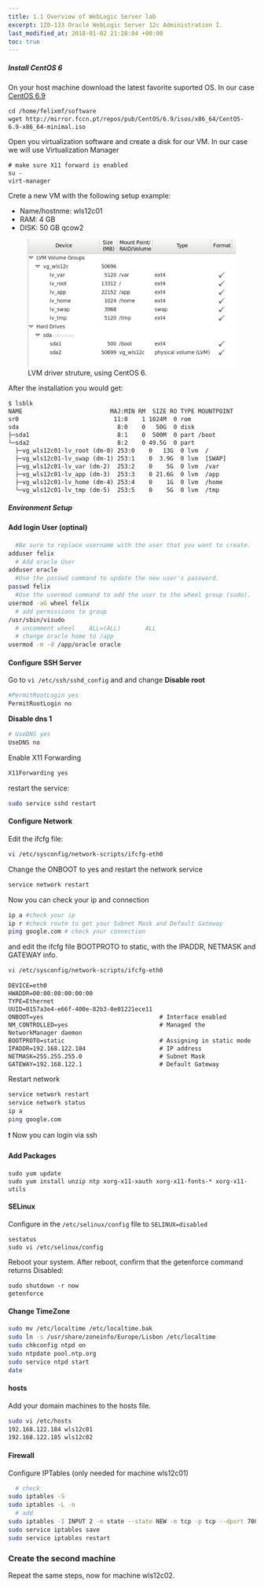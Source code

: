 ```yaml
---
title: 1.1 Overview of WebLogic Server lab
excerpt: 1Z0-133 Oracle WebLogic Server 12c Administration I.
last_modified_at: 2018-01-02 21:28:04 +00:00
toc: true
---
```


##### Install CentOS 6

On your host machine download the latest favorite suported OS. In our case [CentOS 6.9](http://isoredirect.centos.org/centos/6/isos/x86_64/)
```
cd /home/felixmf/software
wget http://mirror.fccn.pt/repos/pub/CentOS/6.9/isos/x86_64/CentOS-6.9-x86_64-minimal.iso
```
Open you virtualization software and create a disk for our VM. In our case we will use Virtualization Manager
```
# make sure X11 forward is enabled
su -
virt-manager
```

Crete a new VM with the following setup example:
* Name/hostnme: wls12c01
* RAM: 4 GB
* DISK: 50 GB qcow2

<figure>
	<img src="/assets/images/1Z0-133/lvm_example.png" alt="lvm drivers example">
    <figcaption>LVM driver struture, using CentOS 6.</figcaption>
</figure>


After the installation you would get:
```
$ lsblk
NAME                         MAJ:MIN RM  SIZE RO TYPE MOUNTPOINT
sr0                           11:0    1 1024M  0 rom
sda                            8:0    0   50G  0 disk
├─sda1                         8:1    0  500M  0 part /boot
└─sda2                         8:2    0 49.5G  0 part
  ├─vg_wls12c01-lv_root (dm-0) 253:0    0   13G  0 lvm  /
  ├─vg_wls12c01-lv_swap (dm-1) 253:1    0  3.9G  0 lvm  [SWAP]
  ├─vg_wls12c01-lv_var (dm-2)  253:2    0    5G  0 lvm  /var
  ├─vg_wls12c01-lv_app (dm-3)  253:3    0 21.6G  0 lvm  /app
  ├─vg_wls12c01-lv_home (dm-4) 253:4    0    1G  0 lvm  /home
  └─vg_wls12c01-lv_tmp (dm-5)  253:5    0    5G  0 lvm  /tmp

```

##### Environment Setup


#### Add login User (optinal)

```bash
  #Be sure to replace username with the user that you want to create.
adduser felix
  # Add oracle User
adduser oracle
  #Use the passwd command to update the new user's password.
passwd felix
  #Use the usermod command to add the user to the wheel group (sudo).
usermod -aG wheel felix
  # add permissions to group
/usr/sbin/visudo
  # uncomment wheel    ALL=(ALL)       ALL
  # change oracle home to /app
usermod -m -d /app/oracle oracle
```

#### Configure SSH Server

Go to `vi /etc/ssh/sshd_config` and and change
**Disable root**
```bash
#PermitRootLogin yes
PermitRootLogin no
```

**Disable dns 1**
```bash
# UseDNS yes
UseDNS no
```
Enable X11 Forwarding
```bash
X11Forwarding yes
```

restart the service:
```bash
sudo service sshd restart
```

#### Configure Network
Edit the  ifcfg file:
```bash
vi /etc/sysconfig/network-scripts/ifcfg-eth0
```
Change the ONBOOT to yes and restart the network service

```bash
service network restart
```

Now you can check your ip and connection
```bash
ip a #check your ip
ip r #check route to get your Subnet Mask and Default Gateway
ping google.com # check your connection
```

and edit the ifcfg file BOOTPROTO to static, with the IPADDR, NETMASK and GATEWAY info.
```bash
vi /etc/sysconfig/network-scripts/ifcfg-eth0
```
```
DEVICE=eth0
HWADDR=00:00:00:00:00:00
TYPE=Ethernet
UUID=0157a3e4-e66f-400e-82b3-0e01221ece11
ONBOOT=yes    	                           # Interface enabled
NM_CONTROLLED=yes                          # Managed the NetworkManager daemon
BOOTPROTO=static                           # Assigning in static mode
IPADDR=192.168.122.184 	                   # IP address
NETMASK=255.255.255.0 	                   # Subnet Mask
GATEWAY=192.168.122.1 	                   # Default Gateway
```

Restart network
```bash
service network restart
service network status
ip a
ping google.com
```
:exclamation: Now you can login via ssh

#### Add Packages

```
sudo yum update
sudo yum install unzip ntp xorg-x11-xauth xorg-x11-fonts-* xorg-x11-utils
```
#### SELinux

Configure in the `/etc/selinux/config` file to `SELINUX=disabled`

```
sestatus
sudo vi /etc/selinux/config
```

Reboot your system. After reboot, confirm that the getenforce command returns Disabled:

```
sudo shutdown -r now
getenforce
```

#### Change TimeZone

```bash
sudo mv /etc/localtime /etc/localtime.bak
sudo ln -s /usr/share/zoneinfo/Europe/Lisbon /etc/localtime
sudo chkconfig ntpd on
sudo ntpdate pool.ntp.org
sudo service ntpd start
date
```

#### hosts
Add your domain machines to the hosts file.

```bash
sudo vi /etc/hosts
192.168.122.184 wls12c01
192.168.122.185 wls12c02
```

#### Firewall

Configure IPTables (only needed for machine wls12c01)
```bash
  # check
sudo iptables -S
sudo iptables -L -n
  # add
sudo iptables -I INPUT 2 -m state --state NEW -m tcp -p tcp --dport 7001 -j ACCEPT
sudo service iptables save
sudo service iptables restart
```

### Create the second machine
Repeat the same steps, now for machine wls12c02.
